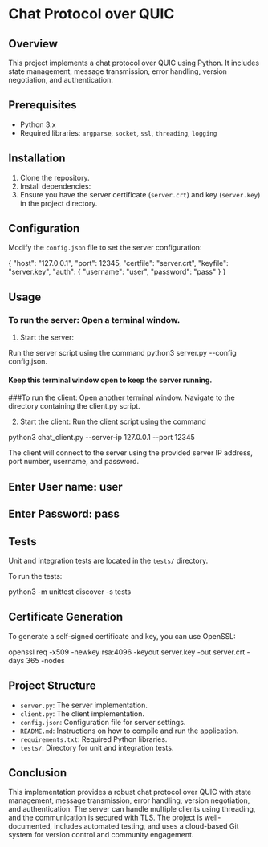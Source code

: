# Chat Protocol over QUIC

## Overview

This project implements a chat protocol over QUIC using Python. It includes state management, message transmission, error handling, version negotiation, and authentication.

## Prerequisites

- Python 3.x
- Required libraries: `argparse`, `socket`, `ssl`, `threading`, `logging`

## Installation

1. Clone the repository.
2. Install dependencies:
3. Ensure you have the server certificate (`server.crt`) and key (`server.key`) in the project directory.

## Configuration

Modify the `config.json` file to set the server configuration:

{
"host": "127.0.0.1",
"port": 12345,
"certfile": "server.crt",
"keyfile": "server.key",
"auth": {
"username": "user",
"password": "pass"
}
}


## Usage

### To run the server: Open a terminal window.

1. Start the server:

Run the server script using the command python3 server.py --config config.json.

#### Keep this terminal window open to keep the server running.

###To run the client: Open another terminal window. Navigate to the directory containing the client.py script.


2. Start the client: Run the client script using the command

python3 chat_client.py --server-ip 127.0.0.1 --port 12345


The client will connect to the server using the provided server IP address, port number, username, and password.
## Enter User name: user
## Enter Password: pass

## Tests

Unit and integration tests are located in the `tests/` directory.

To run the tests:

python3 -m unittest discover -s tests


## Certificate Generation

To generate a self-signed certificate and key, you can use OpenSSL:

openssl req -x509 -newkey rsa:4096 -keyout server.key -out server.crt -days 365 -nodes


## Project Structure

- `server.py`: The server implementation.
- `client.py`: The client implementation.
- `config.json`: Configuration file for server settings.
- `README.md`: Instructions on how to compile and run the application.
- `requirements.txt`: Required Python libraries.
- `tests/`: Directory for unit and integration tests.

## Conclusion

This implementation provides a robust chat protocol over QUIC with state management, message transmission, error handling, version negotiation, and authentication. 
The server can handle multiple clients using threading, and the communication is secured with TLS. The project is well-documented, includes automated testing, and uses a cloud-based Git system for version control and community engagement.
